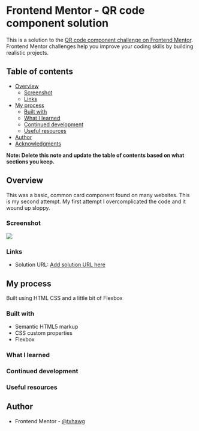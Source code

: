 # Frontend Mentor - QR code component solution

This is a solution to the [QR code component challenge on Frontend Mentor](https://www.frontendmentor.io/challenges/qr-code-component-iux_sIO_H). Frontend Mentor challenges help you improve your coding skills by building realistic projects. 

## Table of contents

- [Overview](#overview)
  - [Screenshot](#screenshot)
  - [Links](#links)
- [My process](#my-process)
  - [Built with](#built-with)
  - [What I learned](#what-i-learned)
  - [Continued development](#continued-development)
  - [Useful resources](#useful-resources)
- [Author](#author)
- [Acknowledgments](#acknowledgments)

**Note: Delete this note and update the table of contents based on what sections you keep.**

## Overview

This was a basic, common card component found on many websites.  This is my second attempt.  My first attempt I overcomplicated the code and it wound up sloppy.

### Screenshot

![](./127.0.0.1_5500_index.html.pn)



### Links

- Solution URL: [Add solution URL here](https://github.com/txhawg/QR-Code-Component)


## My process

Built using HTML CSS and a little bit of Flexbox

### Built with

- Semantic HTML5 markup
- CSS custom properties
- Flexbox




### What I learned



### Continued development


### Useful resources



## Author

- Frontend Mentor - [@txhawg](https://www.frontendmentor.io/profile/txhawg)




